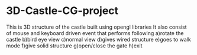 # 3D-Castle-CG-project

This is 3D structure of the castle built using opengl libraries 
It also consist of mouse and keyboard driven event that performs following 
a)rotate the castle
b)bird eye view
c)normal view
d)gives wired structure
e)goes to walk mode 
f)give solid structure
g)open/close the gate
h)exit
